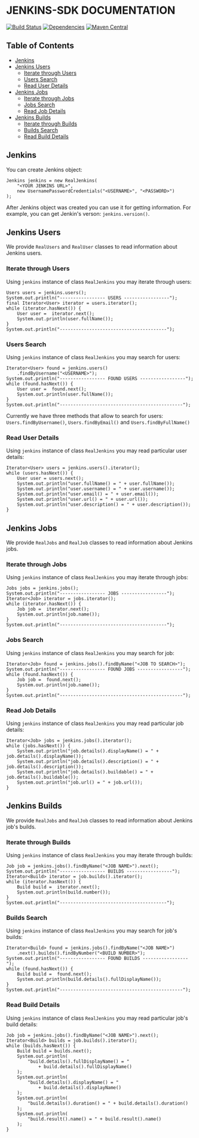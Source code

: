 # JENKINS-SDK DOCUMENTATION
[![Build Status](https://travis-ci.org/aistomin/jenkins-sdk.svg?branch=master)](https://travis-ci.org/aistomin/jenkins-sdk)
[![Dependencies](https://www.versioneye.com/user/projects/56b7e8d2f6e506003159ac3c/badge.svg?style=flat)](https://www.versioneye.com/user/projects/56b7e8d2f6e506003159ac3c)
[![Maven Central](https://maven-badges.herokuapp.com/maven-central/com.github.aistomin/jenkins-sdk/badge.svg)](https://maven-badges.herokuapp.com/maven-central/com.github.aistomin/jenkins-sdk)

## Table of Contents
* [Jenkins](#jenkins)  
* [Jenkins Users](#jenkins-users)  
    * [Iterate through Users](#iterate-through-users)
    * [Users Search](#users-search) 
    * [Read User Details](#read-user-details)
* [Jenkins Jobs](#jenkins-jobs)  
    * [Iterate through Jobs](#iterate-through-jobs)
    * [Jobs Search](#jobs-search) 
    * [Read Job Details](#read-job-details)
* [Jenkins Builds](#jenkins-builds)  
    * [Iterate through Builds](#iterate-through-builds)
    * [Builds Search](#builds-search) 
    * [Read Build Details](#read-build-details) 

## Jenkins
You can create Jenkins object:
```
Jenkins jenkins = new RealJenkins(
    "<YOUR JENKINS URL>",
    new UsernamePasswordCredentials("<USERNAME>", "<PASSWORD>")
);
```
After Jenkins object was created you can use it for getting information. For
example, you can get Jenkin's verson: ```jenkins.version()```.

## Jenkins Users 
We provide ```RealUsers``` and ```RealUser``` classes to read information about
Jenkins users.

### Iterate through Users
Using ```jenkins``` instance of class ```RealJenkins``` you may iterate through
users:
```
Users users = jenkins.users();
System.out.println("----------------- USERS -----------------");
final Iterator<User> iterator = users.iterator();
while (iterator.hasNext()) {
    User user =  iterator.next();
    System.out.println(user.fullName());
}
System.out.println("----------------------------------------");
```

### Users Search
Using ```jenkins``` instance of class ```RealJenkins``` you may search for
users:
```
Iterator<User> found = jenkins.users()
    .findByUsername("<USERNAME>");
System.out.println("----------------- FOUND USERS -----------------");
while (found.hasNext()) {
    User user =  found.next();
    System.out.println(user.fullName());
}
System.out.println("----------------------------------------------");
```
Currently we have three methods that allow to search for users:
```Users.findByUsername()```, ```Users.findByEmail()``` and 
```Users.findByFullName()```

### Read User Details
Using ```jenkins``` instance of class ```RealJenkins``` you may read particular
user details:
```
Iterator<User> users = jenkins.users().iterator();
while (users.hasNext()) {
    User user = users.next();
    System.out.println("user.fullName() = " + user.fullName());
    System.out.println("user.username() = " + user.username());
    System.out.println("user.email() = " + user.email());
    System.out.println("user.url() = " + user.url());
    System.out.println("user.description() = " + user.description());
}
```

## Jenkins Jobs 
We provide ```RealJobs``` and ```RealJob``` classes to read information about
Jenkins jobs.

### Iterate through Jobs
Using ```jenkins``` instance of class ```RealJenkins``` you may iterate through
jobs:
```
Jobs jobs = jenkins.jobs();
System.out.println("----------------- JOBS -----------------");
Iterator<Job> iterator = jobs.iterator();
while (iterator.hasNext()) {
    Job job =  iterator.next();
    System.out.println(job.name());
}
System.out.println("----------------------------------------");
```

### Jobs Search
Using ```jenkins``` instance of class ```RealJenkins``` you may search for
job:
```
Iterator<Job> found = jenkins.jobs().findByName("<JOB TO SEARCH>");
System.out.println("----------------- FOUND JOBS -----------------");
while (found.hasNext()) {
    Job job =  found.next();
    System.out.println(job.name());
}
System.out.println("----------------------------------------------");
```

### Read Job Details
Using ```jenkins``` instance of class ```RealJenkins``` you may read particular
job details:
```
Iterator<Job> jobs = jenkins.jobs().iterator();
while (jobs.hasNext()) {
    System.out.println("job.details().displayName() = " + job.details().displayName());
    System.out.println("job.details().description() = " + job.details().description());
    System.out.println("job.details().buildable() = " + job.details().buildable());
    System.out.println("job.url() = " + job.url());
}
```

## Jenkins Builds 
We provide ```RealJobs``` and ```RealJob``` classes to read information about
Jenkins job's builds.

### Iterate through Builds
Using ```jenkins``` instance of class ```RealJenkins``` you may iterate through
builds:
```
Job job = jenkins.jobs().findByName("<JOB NAME>").next();
System.out.println("----------------- BUILDS -----------------");
Iterator<Build> iterator = job.builds().iterator();
while (iterator.hasNext()) {
    Build build =  iterator.next();
    System.out.println(build.number());
}
System.out.println("----------------------------------------");
```

### Builds Search
Using ```jenkins``` instance of class ```RealJenkins``` you may search for
job's builds:
```
Iterator<Build> found = jenkins.jobs().findByName("<JOB NAME>")
    .next().builds().findByNumber("<BUILD NUMBER>");
System.out.println("----------------- FOUND BUILDS -----------------");
while (found.hasNext()) {
    Build build =  found.next();
    System.out.println(build.details().fullDisplayName());
}
System.out.println("----------------------------------------------");
```

### Read Build Details
Using ```jenkins``` instance of class ```RealJenkins``` you may read particular
job's build details:
```
Job job = jenkins.jobs().findByName("<JOB NAME>").next();
Iterator<Build> builds = job.builds().iterator();
while (builds.hasNext()) {
    Build build = builds.next();
    System.out.println(
        "build.details().fullDisplayName() = "
            + build.details().fullDisplayName()
    );
    System.out.println(
        "build.details().displayName() = "
            + build.details().displayName()
    );
    System.out.println(
        "build.details().duration() = " + build.details().duration()
    );
    System.out.println(
        "build.result().name() = " + build.result().name()
    );
}
```
